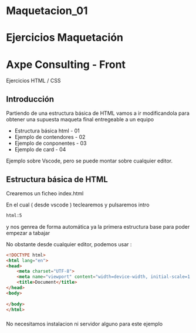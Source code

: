 # Maquetacion_01
# Ejercicios Maquetación

# Axpe Consulting - Front
 Ejercicios HTML / CSS
 
## Introducción

Partiendo de una estructura básica de HTML vamos a ir modificandola para obtener una supuesta maqueta fínal entregeable a un equipo

* Estructura básica html - 01
* Ejemplo de contendores - 02
* Ejemplo de conponentes - 03
* Ejemplo de card        - 04

Ejemplo sobre Vscode, pero se puede montar sobre cualquier editor.

## Estructura básica de HTML

Crearemos un ficheo index.html 

En el cual ( desde vscode ) teclearemos y pulsaremos intro

```html
html:5
```

y nos genrea de forma automática ya la primera estructura base para poder empezar a tabajar

No obstante desde cualquier editor, podemos usar :

```html
<!DOCTYPE html>
<html lang="en">
<head>
    <meta charset="UTF-8">
    <meta name="viewport" content="width=device-width, initial-scale=1.0">
    <title>Document</title>
</head>
<body>
    
</body>
</html>
```


###
No necesitamos instalacion ni servidor alguno para este ejemplo